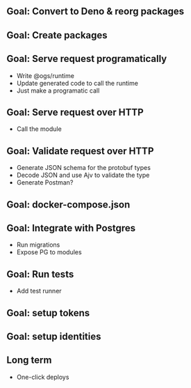 ## Goal: Convert to Deno & reorg packages

## Goal: Create packages

## Goal: Serve request programatically

- Write @ogs/runtime
- Update generated code to call the runtime
- Just make a programatic call

## Goal: Serve request over HTTP

- Call the module

## Goal: Validate request over HTTP

- Generate JSON schema for the protobuf types
- Decode JSON and use Ajv to validate the type
- Generate Postman?

## Goal: docker-compose.json

## Goal: Integrate with Postgres

- Run migrations
- Expose PG to modules

## Goal: Run tests

- Add test runner

## Goal: setup tokens

## Goal: setup identities


## Long term

- One-click deploys

